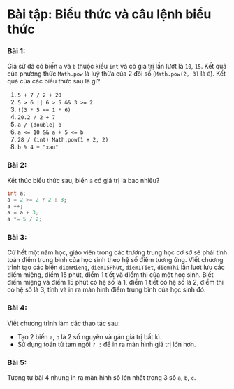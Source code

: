 # Bài tập: Biểu thức và câu lệnh biểu thức

### Bài 1:

Giả sử đã có biến `a` và `b` thuộc kiểu `int` và có giá trị lần lượt là `10`, `15`. Kết quả của phương thức `Math.pow` là luỹ thừa của 2 đối số (`Math.pow(2, 3)` là `8`). Kết quả của các biểu thức sau là gì?

1. `5 + 7 / 2 + 20`
1. `5 > 6 || 6 > 5 && 3 >= 2`
1. `!(3 * 5 == 1 * 6)`
1. `20.2 / 2 + 7`
1. `a / (double) b`
1. `a <= 10 && a + 5 <= b`
1. `28 / (int) Math.pow(1 + 2, 2)`
1. `b % 4 + "xau"`

### Bài 2:

Kết thúc biểu thức sau, biến `a` có giá trị là bao nhiêu?

```java
int a;
a = 2 >= 2 ? 2 : 3;
a ++;
a = a + 3;
a *= 5 / 2;
```

### Bài 3:

Cứ hết một năm học, giáo viên trong các trường trung học cơ sở sẽ phải tính toán điểm trung bình của học sinh theo hệ số điểm tương ứng. Viết chương trình tạo các biến `diemMieng`, `diem15Phut`, `diem1Tiet`, `diemThi` lần lượt lưu các điểm miệng, điểm 15 phút, điểm 1 tiết và điểm thi của một học sinh. Biết điểm miệng và điểm 15 phút có hệ số là 1, điểm 1 tiết có hệ số là 2, điểm thi có hệ số là 3, tính và in ra màn hình điểm trung bình của học sinh đó.

### Bài 4:

Viết chương trình làm các thao tác sau:
- Tạo 2 biến `a`, `b` là 2 số nguyên và gán giá trị bất kì.
- Sử dụng toán tử tam ngôi `? :` để in ra màn hình giá trị lớn hơn.

### Bài 5:

Tương tự bài 4 nhưng in ra màn hình số lớn nhất trong 3 số `a`, `b`, `c`.
